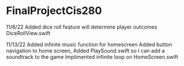 # FinalProjectCis280
11/6/22
Added dice roll feature will determine player outcomes
DiceRollView.swift

11/13/22
Added infinite music function for homescreen
Added button navigation to home screen, 
Added PlaySound.swift so I can add a soundtrack to the game
Implimented infinite loop on HomeScreen.swift

